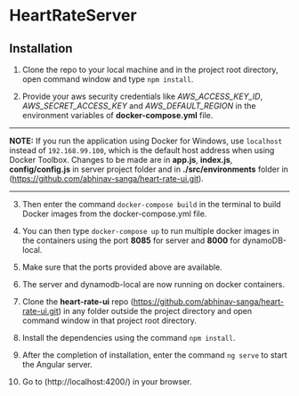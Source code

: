 # HeartRateServer

## Installation 

1. Clone the repo to your local machine and in the project root directory, open command window and type `npm install`.

2. Provide your aws security credentials like *AWS_ACCESS_KEY_ID*, *AWS_SECRET_ACCESS_KEY* and *AWS_DEFAULT_REGION* in the environment variables of **docker-compose.yml** file.

--------------

**NOTE:** If you run the application using Docker for Windows, use `localhost` instead of `192.168.99.100`, which is the default host address when using Docker Toolbox.
Changes to be made are in **app.js**, **index.js**, **config/config.js** in server project folder and in **./src/environments** folder in (https://github.com/abhinav-sanga/heart-rate-ui.git).

--------------

3. Then enter the command `docker-compose build` in the terminal to build Docker images from the docker-compose.yml file.

4. You can then type `docker-compose up` to run multiple docker images in the containers using the port **8085** for server and **8000** for dynamoDB-local.

5. Make sure that the ports provided above are available.

6. The server and dynamodb-local are now running on docker containers.

7. Clone the **heart-rate-ui** repo (https://github.com/abhinav-sanga/heart-rate-ui.git) in any folder outside the project directory and open command window in that project root directory.

8. Install the dependencies using the command `npm install`.

9. After the completion of installation, enter the command `ng serve` to start the Angular server.

10. Go to (http://localhost:4200/) in your browser.